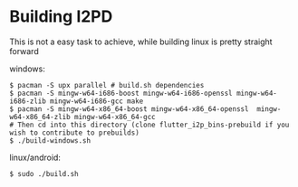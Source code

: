 # Building I2PD

This is not a easy task to achieve, while building linux is pretty straight forward

windows:

```plain
$ pacman -S upx parallel # build.sh dependencies
$ pacman -S mingw-w64-i686-boost mingw-w64-i686-openssl mingw-w64-i686-zlib mingw-w64-i686-gcc make
$ pacman -S mingw-w64-x86_64-boost mingw-w64-x86_64-openssl  mingw-w64-x86_64-zlib mingw-w64-x86_64-gcc
# Then cd into this directory (clone flutter_i2p_bins-prebuild if you wish to contribute to prebuilds)
$ ./build-windows.sh
```

linux/android:

```
$ sudo ./build.sh
```
